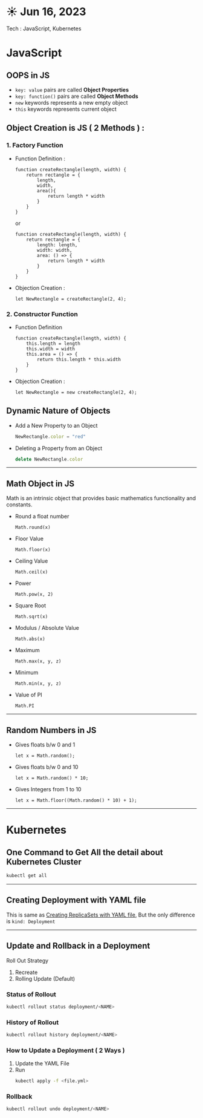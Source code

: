 # ☀️ Jun 16, 2023
Tech : JavaScript, Kubernetes

# JavaScript


## OOPS in JS

- `key: value` pairs are called **Object Properties**
- `key: function()` pairs are called **Object Methods**
- `new` keywords represents a new empty object
- `this` keywords represents current object

## Object Creation is JS ( 2 Methods ) :

### 1. Factory Function

- Function Definition :

    ``` JS
    function createRectangle(length, width) {
        return rectangle = {
            length,
            width,
            area(){
                return length * width
            }
        }
    }
    ``` 

    or

    ``` JS
    function createRectangle(length, width) {
        return rectangle = {
            length: length,
            width: width,
            area: () => {
                return length * width
            }
        }
    }
    ```

- Objection Creation :

    ``` JS
    let NewRectangle = createRectangle(2, 4);
    ```

### 2. Constructor Function

- Function Definition

    ``` JS
    function createRectangle(length, width) {
        this.length = length
        this.width = width
        this.area = () => {
            return this.length * this.width
        }
    }
    ```
    
- Objection Creation :

    ``` JS
    let NewRectangle = new createRectangle(2, 4);
    ```

## Dynamic Nature of Objects
- Add a New Property to an Object

    ``` js
    NewRectangle.color = "red"
    ```

- Deleting a Property from an Object

    ``` js
    delete NewRectangle.color
    ```

<hr>

## Math Object in JS
Math is an intrinsic object that provides basic mathematics functionality and constants.

- Round a float number

    ``` JS
    Math.round(x)
    ```

- Floor Value

    ``` JS
    Math.floor(x)
    ```

- Ceiling Value

    ``` JS
    Math.ceil(x)
    ```

- Power

    ``` JS
    Math.pow(x, 2)
    ```

- Square Root

    ``` JS
    Math.sqrt(x)
    ```

- Modulus / Absolute Value

    ``` JS
    Math.abs(x)
    ```

- Maximum

    ``` JS
    Math.max(x, y, z)
    ```

- Minimum

    ``` JS
    Math.min(x, y, z)
    ```

- Value of PI

    ``` JS
    Math.PI
    ```

<hr>

## Random Numbers in JS

- Gives floats b/w 0 and 1

    ``` JS
    let x = Math.random();
    ```

- Gives floats b/w 0 and 10

    ``` JS
    let x = Math.random() * 10;
    ```

- Gives Integers from 1 to 10

    ``` JS
    let x = Math.floor((Math.random() * 10) + 1);
    ```

<hr>

# Kubernetes


## One Command to Get All the detail about Kubernetes Cluster

``` Bash
kubectl get all
```

<hr>

## Creating Deployment with YAML file
This is same as [Creating ReplicaSets with YAML file](https://github.com/thekarananand/summer2023/blob/main/2023.06.15/NOTES.md#create-replicasets-with-yaml-file), But the only difference is `kind: Deployment`

<hr>

## Update and Rollback in a Deployment

Roll Out Strategy

1. Recreate 
1. Rolling Update (Default) 

### Status of Rollout

``` bash
kubectl rollout status deployment/<NAME>
```
### History of Rollout

``` bash
kubectl rollout history deployment/<NAME>
```

### How to Update a Deployment ( 2 Ways )

1. Update the YAML File
2. Run
    ``` bash
    kubectl apply -f <file.yml>
    ```

### Rollback

``` bash
kubectl rollout undo deployment/<NAME>
```
